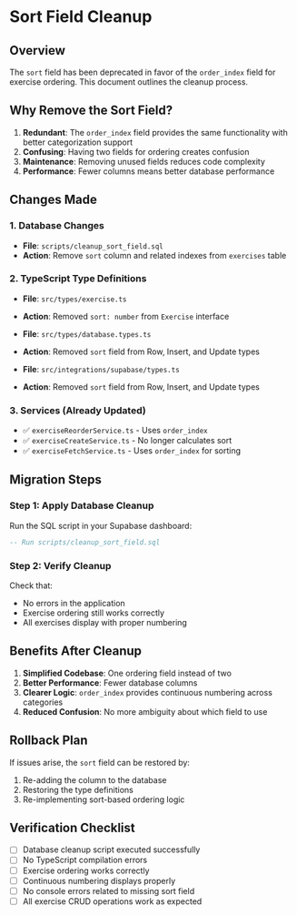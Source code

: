# Sort Field Cleanup

## Overview
The `sort` field has been deprecated in favor of the `order_index` field for exercise ordering. This document outlines the cleanup process.

## Why Remove the Sort Field?

1. **Redundant**: The `order_index` field provides the same functionality with better categorization support
2. **Confusing**: Having two fields for ordering creates confusion
3. **Maintenance**: Removing unused fields reduces code complexity
4. **Performance**: Fewer columns means better database performance

## Changes Made

### 1. Database Changes
- **File**: `scripts/cleanup_sort_field.sql`
- **Action**: Remove `sort` column and related indexes from `exercises` table

### 2. TypeScript Type Definitions
- **File**: `src/types/exercise.ts`
- **Action**: Removed `sort: number` from `Exercise` interface

- **File**: `src/types/database.types.ts`
- **Action**: Removed `sort` field from Row, Insert, and Update types

- **File**: `src/integrations/supabase/types.ts`
- **Action**: Removed `sort` field from Row, Insert, and Update types

### 3. Services (Already Updated)
- ✅ `exerciseReorderService.ts` - Uses `order_index`
- ✅ `exerciseCreateService.ts` - No longer calculates sort
- ✅ `exerciseFetchService.ts` - Uses `order_index` for sorting

## Migration Steps

### Step 1: Apply Database Cleanup
Run the SQL script in your Supabase dashboard:
```sql
-- Run scripts/cleanup_sort_field.sql
```

### Step 2: Verify Cleanup
Check that:
- No errors in the application
- Exercise ordering still works correctly
- All exercises display with proper numbering

## Benefits After Cleanup

1. **Simplified Codebase**: One ordering field instead of two
2. **Better Performance**: Fewer database columns
3. **Clearer Logic**: `order_index` provides continuous numbering across categories
4. **Reduced Confusion**: No more ambiguity about which field to use

## Rollback Plan

If issues arise, the `sort` field can be restored by:
1. Re-adding the column to the database
2. Restoring the type definitions
3. Re-implementing sort-based ordering logic

## Verification Checklist

- [ ] Database cleanup script executed successfully
- [ ] No TypeScript compilation errors
- [ ] Exercise ordering works correctly
- [ ] Continuous numbering displays properly
- [ ] No console errors related to missing sort field
- [ ] All exercise CRUD operations work as expected
